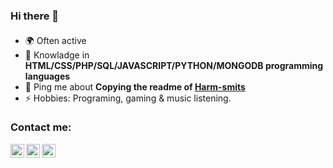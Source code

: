 ### Hi there 👋

####

- 🌍 Often active
- 🌱 Knowladge in **HTML/CSS/PHP/SQL/JAVASCRIPT/PYTHON/MONGODB programming languages**
- 💬 Ping me about **Copying the readme of [Harm-smits](https://github.com/harm-smits/)**
- ⚡️ Hobbies: Programing, gaming & music listening.


### Contact me:
[<img align="left" alt="zet | Discord" width="22px" src="https://cdn.jsdelivr.net/npm/simple-icons@v3/icons/discord.svg" />][github]

[github]: https://discordapp.com/users/415625804907675648


[<img align="left" alt="zet | Discord" width="22px" src="https://cdn.jsdelivr.net/npm/simple-icons@v3/icons/linkedin.svg" />][linkedin]

[linkedin]: https://www.linkedin.com/in/florin-sebastian-a8273823a/


[<img align="left" alt="zet | Discord" width="22px" src="https://cdn.jsdelivr.net/npm/simple-icons@3.13.0/icons/about-dot-me.svg" />][webpage]

[webpage]: https://justzet.github.io/Portofolio/website/home.html
